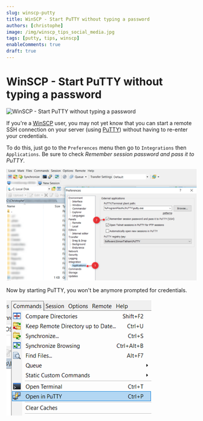 ```yaml
---
slug: winscp-putty
title: WinSCP - Start PuTTY without typing a password
authors: [christophe]
image: /img/winscp_tips_social_media.jpg
tags: [putty, tips, winscp]
enableComments: true
draft: true
---
```

# WinSCP - Start PuTTY without typing a password

![WinSCP - Start PuTTY without typing a password](/img/winscp_tips_banner.jpg)

If you're a [WinSCP](https://winscp.net/) user, you may not yet know that you can start a remote SSH connection on your server (using [PuTTY](https://www.putty.org/)) without having to re-enter your credentials.

<!-- truncate -->

To do this, just go to the `Preferences` menu then go to `Integrations` then `Applications`. Be sure to check *Remember session password and pass it to PuTTY*.

![Settings](./images/settings.png)

Now by starting PuTTY, you won't be anymore prompted for credentials.

![Open in PuTTY](./images/WinSCP_Putty.png)
